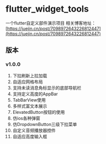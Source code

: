 # flutter_widget_tools

一个flutter自定义部件演示项目
相关博客地址：[https://juejin.cn/post/7098972643226812447](https://juejin.cn/post/7098972643226812447)
## 版本
### v1.0.0
1. 下拉刷新上拉加载  
2. 自适应网格布局  
3. 支持未读消息角标显示的底部导航栏  
4. 支持定义高度的AppBar  
5. TabBarView使用  
6. 多样式富文本展示  
7. ElevatedButton按钮的使用  
8. 仿ios各种弹窗  
9. 仿DropdownButton三级下拉菜单  
10. 自定义音频播放器控件  
11. 自适应高度输入框
